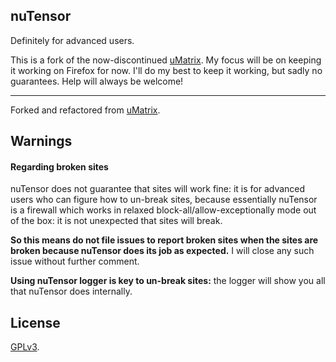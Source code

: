 ## nuTensor

Definitely for advanced users.

This is a fork of the now-discontinued [uMatrix](https://github.com/gorhill/uMatrix).
My focus will be on keeping it working on Firefox for now. I'll do my best to keep it working, but sadly no guarantees. Help will always be welcome!

***

Forked and refactored from [uMatrix](https://github.com/gorhill/uMatrix).

## Warnings

#### Regarding broken sites

nuTensor does not guarantee that sites will work fine: it is for advanced users who can figure how to un-break sites, because essentially nuTensor is a firewall which works in relaxed block-all/allow-exceptionally mode out of the box: it is not unexpected that sites will break.

**So this means do not file issues to report broken sites when the sites are broken because nuTensor does its job as expected.** I will close any such issue without further comment.

**Using nuTensor logger is key to un-break sites:** the logger will show you all that nuTensor does internally.

## License

<a href="https://github.com/geekprojects/nuTensor/blob/master/LICENSE.txt">GPLv3</a>.
